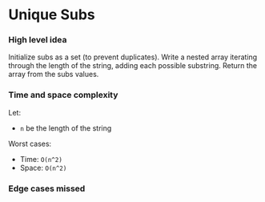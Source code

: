 # Unique Subs

### High level idea

Initialize subs as a set (to prevent duplicates).  Write a nested array iterating through the length of the string, adding each possible substring.  Return the array from the subs values.  

### Time and space complexity

Let: <br>

- `n` be the length of the string <br>

Worst cases: <br>

- Time: `O(n^2)` <br>
- Space: `O(n^2)`

### Edge cases missed

